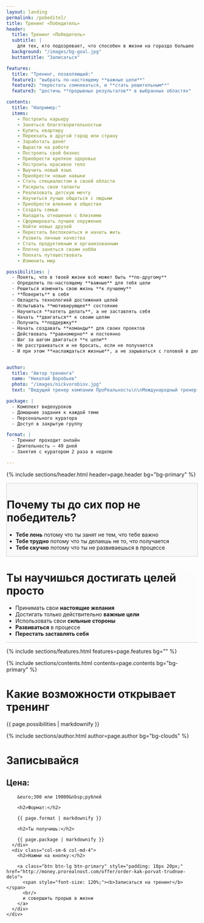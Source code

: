 ```yaml
---
layout: landing
permalink: /pobeditel/
title: Тренинг «Победитель»
header: 
  title: Тренинг «Победитель»
  subtitle: |
    для тех, кто подозревает, что способен в жизни на гораздо большее
  background: "/images/bg-goal.jpg"
  buttontitle: "Записаться"

features:
  title: "Тренинг, позволяющий:"
  feature1: "выбрать по-настоящему **важные цели**"
  feature2: "перестать сомневаться, и **стать решительным**"
  feature3: "достичь **прорывных результатов** в выбранных областях"

contents:
  title: "Например:"
  items:
    - Построить карьеру
    - Заняться благотворительностью
    - Купить квартиру
    - Переехать в другой город или страну
    - Заработать денег
    - Вырасти на работе
    - Построить свой бизнес
    - Приобрести крепкое здоровье
    - Построить красивое тело
    - Выучить новый язык
    - Приобрести новые навыки
    - Стать специалистом в своей области
    - Раскрыть свои таланты
    - Реализовать детскую мечту
    - Научиться лучше общаться с людьми
    - Приобрести влияние в обществе
    - Создать семью
    - Наладить отношения с близкими
    - Сформировать лучшее окружение
    - Найти новых друзей
    - Перестать беспокоиться и начать жить
    - Развить личные качества
    - Стать продуктивным и организованным
    - Плотно заняться своим хобби
    - Поехать путешествовать
    - Изменить мир

possibilities: |
  - Понять, что в твоей жизни всё может быть **по-другому**
  - Определить по-настоящему **важные** для тебя цели
  - Решиться изменить свою жизнь **к лучшему**
  - **Поверить** в себя
  - Овладеть технологией достижения целей
  - Испытывать **мотивирующее** состояние
  - Научиться **хотеть делать**, а не заставлять себя
  - Начать **двигаться** к своим целям
  - Получить **поддержку**
  - Начать создавать **команды** для своих проектов
  - Действовать **равномерно** и постоянно
  - Шаг за шагом двигаться **к цели**
  - Не расстраиваться и не бросать, если не получается
  - И при этом **наслаждаться жизнью**, а не зарываться с головой в дела


author: 
  title: "Автор тренинга"
  name: "Николай Воробьев"
  photo: "/images/nickvorobiov.jpg"
  text: "Ведущий тренер компании ПроРеальность\n\nМеждународный тренер и коуч с 12-летним опытом\n\nВедущий и тренер в 4 телевизионных и радио шоу об отношениях и личной эффективности\n\nАвтор 5 книг и 15 тренингов об отношениях, мотивации, уверенности, бизнесе, продажах и личной эффективности\n\nПровёл тренинги более чем в 20 городах России и Европы"

package: |
  - Комплект видеоуроков
  - Домашние задания к каждой теме
  - Персонального куратора
  - Доступ в закрытую группу

format: |
  - Тренинг проходит онлайн
  - Длительность — 49 дней
  - Занятия с куратором 2 раза в неделю

---
```


{% include sections/header.html header=page.header bg="bg-primary" %}


<div class="section" style="background-color: #f9f9f9; border: 1px solid #ccc;">
  <div class="container">
    <h1 class="text-center">Почему ты до сих пор не победитель?</h1>
    <div class="row">
      <div class="col-xs-3">
        <p class="pull-right text-danger"><i class="fa fa-thumbs-o-down fa-5x"></i></p>
      </div>
      <div class="col-xs-9">
        <ul class="fa-ul">
          <li><i class="fa-li fa fa-thumbs-o-down"></i><b>Тебе лень</b> потому что ты занят не тем, что тебе важно</li>
          <li><i class="fa-li fa fa-thumbs-o-down"></i><b>Тебе трудно</b> потому что ты делаешь не то, что получается</li>
          <li><i class="fa-li fa fa-thumbs-o-down"></i><b>Тебе скучно</b> потому что ты не развиваешься в процессе</li>
        </ul>
      </div>
    </div>
  </div>
</div>

<div class="section" style="background-color: #fcfcfc; border-bottom: 1px solid #ccc;">
  <div class="container">
    <h1 class="text-center">Ты научишься <b>достигать целей просто</b></h1>
    <div class="row">
      <div class="col-xs-3">
        <p class="pull-right text-info"><i class="fa fa-thumbs-o-up fa-5x"></i></p>
      </div>
      <div class="col-xs-9">
        <ul class="fa-ul">
          <li><i class="fa-li fa fa-thumbs-o-up"></i>Принимать свои <b>настоящие желания</b></li>
          <li><i class="fa-li fa fa-thumbs-o-up"></i>Достигать только действительно <b>важные цели</b></li>
          <li><i class="fa-li fa fa-thumbs-o-up"></i>Использовать свои <b>сильные стороны</b></li>
          <li><i class="fa-li fa fa-thumbs-o-up"></i><b>Развиваться</b> в процессе</li>
          <li><i class="fa-li fa fa-thumbs-o-up"></i><b>Перестать заставлять себя</b></li>
        </ul>
      </div>
    </div>
  </div>
</div>

{% include sections/features.html features=page.features bg="" %}

{% include sections/contents.html contents=page.contents bg="bg-primary" %}

<div class="section">
  <div class="container">
    <div class="row">
      <div class="col-sm-6 col-md-4">
        <h1>Какие возможности открывает тренинг</h1>
      </div>
      <div class="col-sm-6 col-md-8">
        {{ page.possibilities | markdownify }}
      </div>
    </div>
  </div>
</div>

{% include sections/author.html author=page.author bg="bg-clouds" %}

<div class="section" id="pricing">
  <div class="container">
    <h1 class="text-center">Записывайся</h1>
    <div class="row">
      <div class="col-sm-6 col-md-4 col-md-offset-2">
        <h2>Цена:</h2>

        &euro;300 или 19000&nbsp;рублей

        <h2>Формат:</h2>

        {{ page.format | markdownify }}

        <h2>Ты получишь:</h2>

        {{ page.package | markdownify }}
      </div>
      <div class="col-sm-6 col-md-4">
        <h2>Нажми на кнопку:</h2>

        <a class="btn btn-lg btn-primary" style="padding: 10px 20px;" href="http://money.prorealnost.com/offer/order-kak-porvat-trudnoe-delo">
          <span style="font-size: 120%;"><b>Записаться на тренинг</b></span>
          <br/>
          и совершить прорыв в жизни
        </a>
      </div>
    </div>
  </div>
</div>
